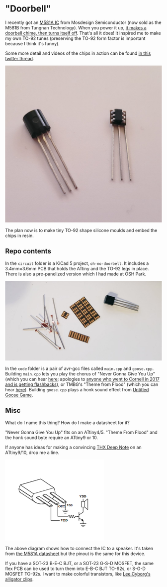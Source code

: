 # "Doorbell"

I recently got an [M581A IC](http://tn.mosdesign.com.tw/Products/Spec/Melody/M581B.pdf) from Mosdesign Semiconductor (now sold as the M581B from Tungnan Technology). When you power it up, [it makes a doorbell chime, then turns itself off](https://twitter.com/DHammarskjold/status/1499219818058174470). That's all it does! It inspired me to make my own TO-92 tunes (preserving the TO-92 form factor is important because I think it's funny).

Some more detail and videos of the chips in action can be found [in this twitter thread](https://twitter.com/DHammarskjold/status/1505784073154797572).

![A TO-92 doorbell IC on the left, my ATtiny10 doorbell "IC" on the right](skeuomorphism.jpg)

The plan now is to make tiny TO-92 shape silicone moulds and embed the chips in resin.

## Repo contents

In the `circuit` folder is a KiCad 5 project, `oh-no-doorbell`. It includes a 3.4mm×3.6mm PCB that holds the ATtiny and the TO-92 legs in place. There is also a pre-panelized version which I had made at OSH Park.

![A panel of 3.5mm square flex PCBs, some of which have already been removed along score lines. Next to the panel is a transistor and a pile of legs from smashed transistors.](pcbpanel.jpg)

In the `code` folder is a pair of avr-gcc files called `main.cpp` and `goose.cpp`. Building `main.cpp` lets you play the chorus of "Never Gonna Give You Up" (which you can hear [here](https://twitter.com/DHammarskjold/status/1506077126126043139); apologies to [anyone who went to Cornell in 2017 and is getting flashbacks](https://cornellsun.com/2017/11/10/hundreds-rickrolled-in-mysterious-campus-prank-at-cornell/)), or TMBG's "Theme from Flood" (which you can hear [here](https://twitter.com/DHammarskjold/status/1507946209494769665)). Building `goose.cpp` plays a honk sound effect from [Untitled Goose Game](https://goose.game/).

## Misc

What do I name this thing? How do I make a datasheet for it?

"Never Gonna Give You Up" fits on an ATtiny4/5. "Theme From Flood" and the honk sound byte require an ATtiny9 or 10.

If anyone has ideas for making a convincing [THX Deep Note](https://en.wikipedia.org/wiki/Deep_Note) on an ATtiny9/10, drop me a line.

![A diagram of how to connect the IC to power and a speaker](diag.png)

The above diagram shows how to connect the IC to a speaker. It's taken from [the M581A datasheet](http://tn.mosdesign.com.tw/Products/Spec/Melody/M581B.pdf) but the pinout is the same for this device.

If you have a SOT-23 B-E-C BJT, or a SOT-23 G-S-D MOSFET, the same flex PCB can be used to turn them into E-B-C BJT TO-92s, or S-G-D MOSFET TO-92s. I want to make colorful transistors, like [Lee Cyborg's alligator clips](http://leecyb.org/?p=373).